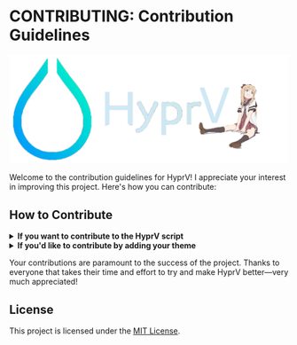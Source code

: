 # CONTRIBUTING: Contribution Guidelines
![HyprVC](/assets/HyprVC.png)

Welcome to the contribution guidelines for HyprV! I appreciate your interest in improving this project. Here's how you can contribute:

## How to Contribute

<details>
<summary><strong>If you want to contribute to the HyprV script</strong></summary>
  
  - Clone the repository to your local machine.
  - Make your changes.
  - Commit your changes with a descriptive message.
  - Push your changes to your fork of the repository.
  - Create a pull request to submit your contribution.

</details>

<details>
<summary><strong>If you'd like to contribute by adding your theme</strong></summary>

  - Clone the repository to your machine.
  - Add your theme folder in the [Themes](https://github.com/0x76OID/HyprV/tree/main/Themes) directory.
  - Optionally add a README for your theme including a preview, and maybe a "HyprV_Run_This" script if you want to automate any processes.
  - Push your changes to your fork of the repository
  - Make a pull request to submit your contribution

### Note: I would highly suggest you take a look at the default theme since it's a great example. You can find it [here](https://github.com/0x76OID/HyprV-Beta/tree/main/Themes/Default).

</details>

Your contributions are paramount to the success of the project. Thanks to everyone that takes their time and effort to try and make HyprV better—very much appreciated!

## License
This project is licensed under the [MIT License](LICENSE).
